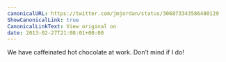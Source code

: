 ```yaml
---
canonicalURL: https://twitter.com/jmjordan/status/306873343586480129
ShowCanonicalLink: true
CanonicalLinkText: View original on
date: 2013-02-27T21:08:01+00:00
---
```

We have caffeinated hot chocolate at work. Don’t mind if I do!